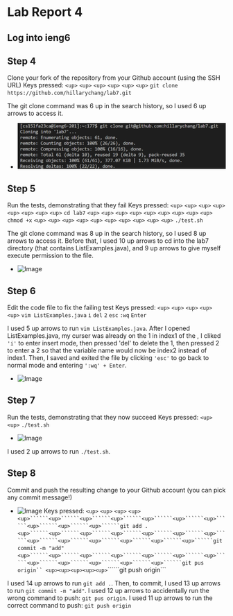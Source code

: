 # Lab Report 4

## Log into ieng6

## Step 4
Clone your fork of the repository from your Github account (using the SSH URL)
Keys pressed: ```<up>``` ```<up>``` ```<up>``` ```<up>``` ```<up>``` ```<up>``` ```git clone https://github.com/hillarychang/lab7.git```

The git clone command was 6 up in the search history, so I used 6 up arrows to access it.
- ![Image](first.png)  

## Step 5
Run the tests, demonstrating that they fail
Keys pressed: ```<up>``` ```<up>``` ```<up>``` ```<up>``` ```<up>``` ```<up>``` ```<up>``` ```<up>``` ```cd lab7```
```<up>``` ```<up>``` ```<up>``` ```<up>``` ```<up>``` ```<up>``` ```<up>``` ```<up>``` ```<up>``` ```chmod +x```
```<up>``` ```<up>``` ```<up>``` ```<up>``` ```<up>``` ```<up>``` ```<up>``` ```<up>``` ```<up>``` ```<up>``` ```./test.sh```

The git clone command was 8 up in the search history, so I used 8 up arrows to access it. Before that, I used 10 up arrows to cd into the lab7 directory (that contains ListExamples.java), and 9 up arrows to give myself execute permission to the file.  
- ![Image](second.png)  

## Step 6
Edit the code file to fix the failing test
Keys pressed: ```<up>``` ```<up>``` ```<up>``` ```<up>``` ```<up>``` ```vim ListExamples.java```
```i``` ```del``` ```2``` ```esc``` ```:wq``` ```Enter``` 

I used 5 up arrows to run ```vim ListExamples.java```. After I opened ListExamples.java, my curser was already on the 1 in index1 of the , I cliked ```'i'``` to enter insert mode, then pressed 'del' to delete the 1, then pressed 2 to enter a 2 so that the variable name would now be index2 instead of index1. Then, I saved and exited the file by clicking ```'esc'``` to go back to normal mode and entering ```':wq' + Enter```. 
- ![Image](third.png)  

## Step 7
Run the tests, demonstrating that they now succeed
Keys pressed: ```<up>``` ```<up>``` ```./test.sh```
- ![Image](fourth.png) 

I used 2 up arrows to run ```./test.sh```.

## Step 8
Commit and push the resulting change to your Github account (you can pick any commit message!)
- ![Image](fifth.png)
Keys pressed: ```<up>``` ```<up>``` ```<up>``` ```<up>``` ```<up>``````<up>``````<up>``````<up>``````<up>``````<up>``````<up>``````<up>``````<up>``````<up>``````git add .```
```<up>``````<up>``````<up>``````<up>``````<up>``````<up>``````<up>``````<up>``````<up>``````<up>``````<up>``````<up>``````<up>``````git commit -m "add"```
```<up>``````<up>``````<up>``````<up>``````<up>``````<up>``````<up>``````<up>``````<up>``````<up>``````<up>``````<up>``````git pus origin``
```<up>``````<up>``````<up>``````<up>``````<up>``````<up>``````<up>``````<up>``````<up>``````<up>``````<up>``````git push origin```
 
I used 14 up arrows to run ```git add .```. Then, to commit, I used 13 up arrows to run ```git commit -m "add"```. I used 12 up arrows to accidentally run the wrong command to push: ```git pus origin```. I used 11 up arrows to run the correct command to push: ```git push origin```
